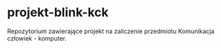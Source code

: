 # projekt-blink-kck
Repozytorium zawierające projekt na zaliczenie przedmiotu Komunikacja człowiek - komputer.
